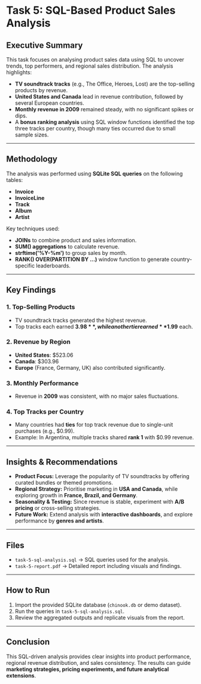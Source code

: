 # Task 5: SQL-Based Product Sales Analysis

## Executive Summary
This task focuses on analysing product sales data using SQL to uncover trends, top performers, and regional sales distribution. The analysis highlights:
- **TV soundtrack tracks** (e.g., The Office, Heroes, Lost) are the top-selling products by revenue.  
- **United States and Canada** lead in revenue contribution, followed by several European countries.  
- **Monthly revenue in 2009** remained steady, with no significant spikes or dips.  
- A **bonus ranking analysis** using SQL window functions identified the top three tracks per country, though many ties occurred due to small sample sizes.

---

## Methodology
The analysis was performed using **SQLite SQL queries** on the following tables:  
- **Invoice**  
- **InvoiceLine**  
- **Track**  
- **Album**  
- **Artist**

Key techniques used:
- **JOINs** to combine product and sales information.  
- **SUM() aggregations** to calculate revenue.  
- **strftime('%Y-%m')** to group sales by month.  
- **RANK() OVER(PARTITION BY ...)** window function to generate country-specific leaderboards.  

---

## Key Findings
### 1. Top-Selling Products  
- TV soundtrack tracks generated the highest revenue.  
- Top tracks each earned **$3.98**, while another tier earned **$1.99** each.  

### 2. Revenue by Region  
- **United States**: $523.06  
- **Canada**: $303.96  
- **Europe** (France, Germany, UK) also contributed significantly.  

### 3. Monthly Performance  
- Revenue in **2009** was consistent, with no major sales fluctuations.  

### 4. Top Tracks per Country  
- Many countries had **ties** for top track revenue due to single-unit purchases (e.g., $0.99).  
- Example: In Argentina, multiple tracks shared **rank 1** with $0.99 revenue.  

---

## Insights & Recommendations
- **Product Focus:** Leverage the popularity of TV soundtracks by offering curated bundles or themed promotions.  
- **Regional Strategy:** Prioritise marketing in **USA and Canada**, while exploring growth in **France, Brazil, and Germany**.  
- **Seasonality & Testing:** Since revenue is stable, experiment with **A/B pricing** or cross-selling strategies.  
- **Future Work:** Extend analysis with **interactive dashboards**, and explore performance by **genres and artists**.  

---

## Files
- `task-5-sql-analysis.sql` → SQL queries used for the analysis.  
- `task-5-report.pdf` → Detailed report including visuals and findings.  

---

## How to Run
1. Import the provided SQLite database (`chinook.db` or demo dataset).  
2. Run the queries in `task-5-sql-analysis.sql`.  
3. Review the aggregated outputs and replicate visuals from the report.  

---

## Conclusion
This SQL-driven analysis provides clear insights into product performance, regional revenue distribution, and sales consistency. The results can guide **marketing strategies, pricing experiments, and future analytical extensions**.
